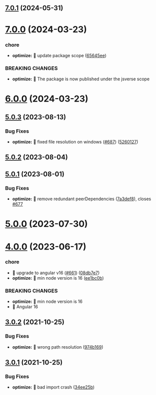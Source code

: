 ## [7.0.1](https://github.com/jsverse/transloco/compare/transloco-optimize-7.0.0...transloco-optimize-7.0.1) (2024-05-31)

# [7.0.0](https://github.com/jsverse/transloco/compare/transloco-optimize-6.0.0...transloco-optimize-7.0.0) (2024-03-23)

### chore

- **optimize:** 🤖 update package scope ([65645ee](https://github.com/jsverse/transloco/commit/65645ee0a79413c74be64ede5bf33174f06465f7))

### BREAKING CHANGES

- **optimize:** 🧨 The package is now published under the jsverse scope

# [6.0.0](https://github.com/jsverse/transloco/compare/transloco-optimize-5.0.3...transloco-optimize-6.0.0) (2024-03-23)

## [5.0.3](https://github.com/jsverse/transloco/compare/transloco-optimize-5.0.2...transloco-optimize-5.0.3) (2023-08-13)

### Bug Fixes

- **optimize:** 🐛 fixed file resolution on windows ([#687](https://github.com/jsverse/transloco/issues/687)) ([5260127](https://github.com/jsverse/transloco/commit/52601277edfe5ef3502a822fc6129e28723bc16c))

## [5.0.2](https://github.com/jsverse/transloco/compare/transloco-optimize-5.0.1...transloco-optimize-5.0.2) (2023-08-04)

## [5.0.1](https://github.com/jsverse/transloco/compare/transloco-optimize-5.0.0...transloco-optimize-5.0.1) (2023-08-01)

### Bug Fixes

- **optimize:** 🐛 remove redundant peerDependencies ([7a3def8](https://github.com/jsverse/transloco/commit/7a3def8de36f9238c10bfce739fd9f3e83513e72)), closes [#677](https://github.com/jsverse/transloco/issues/677)

# [5.0.0](https://github.com/jsverse/transloco/compare/transloco-optimize-4.0.0...transloco-optimize-5.0.0) (2023-07-30)

# [4.0.0](https://github.com/jsverse/transloco/compare/transloco-optimize-3.0.2...transloco-optimize-4.0.0) (2023-06-17)

### chore

- 🤖 upgrade to angular v16 ([#661](https://github.com/jsverse/transloco/issues/661)) ([08db7e7](https://github.com/jsverse/transloco/commit/08db7e7d1f64846fa0b07123dee8ff5bff20b4f0))
- **optimize:** 🤖 min node version is 16 ([ee1bc0b](https://github.com/jsverse/transloco/commit/ee1bc0b88555c808482a9f6b60061f15ea4ddaf7))

### BREAKING CHANGES

- **optimize:** 🧨 min node version is 16
- 🧨 Angular 16

## [3.0.2](https://github.com/jsverse/transloco/compare/transloco-optimize-3.0.1...transloco-optimize-3.0.2) (2021-10-25)

### Bug Fixes

- **optimize:** 🐛 wrong path resolution ([974b169](https://github.com/jsverse/transloco/commit/974b1698083913b99992e4994b77d4c2b6a5489e))

## [3.0.1](https://github.com/jsverse/transloco/compare/transloco-optimize-3.0.0...transloco-optimize-3.0.1) (2021-10-25)

### Bug Fixes

- **optimize:** 🐛 bad import crash ([34ee25b](https://github.com/jsverse/transloco/commit/34ee25b0ffc811e5d0234190ec4f1a56ff873d63))
